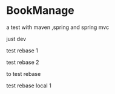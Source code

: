 # BookManage
a test with maven ,spring and spring mvc

just dev

test rebase 1

test rebase 2

to test rebase

test rebase local 1
